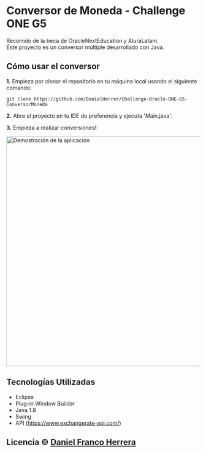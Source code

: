# Conversor de Moneda - Challenge ONE G5
Recorrido de la beca de OracleNextEducation y AluraLatam.<br>
Éste proyecto es un conversor múltiple desarrollado con Java.

## Cómo usar el conversor

<b>1.</b> Empieza por clonar el repositorio en tu máquina local usando el siguiente comando:
```
git clone https://github.com/DanielHerrer/Challenge-Oracle-ONE-G5-ConversorMoneda
```
<b>2.</b> Abre el proyecto en tu IDE de preferencia y ejecuta 'Main.java'.

<b>3.</b> Empieza a realizar conversiones!:

<img src="demo_conversor.gif" alt="Demostración de la aplicación" width="600"/>

## Tecnologías Utilizadas

- Eclipse
- Plug-in Window Builder
- Java 1.8
- Swing
- API (https://www.exchangerate-api.com/)

## Licencia © [Daniel Franco Herrera](https://www.linkedin.com/in/danielfrancoherrera/)
